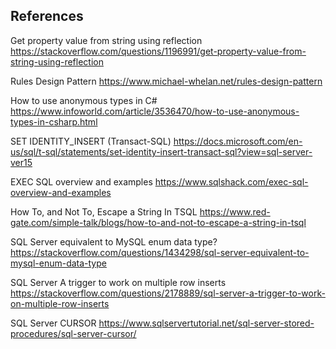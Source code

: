 ## References


Get property value from string using reflection 
https://stackoverflow.com/questions/1196991/get-property-value-from-string-using-reflection

Rules Design Pattern 
https://www.michael-whelan.net/rules-design-pattern

How to use anonymous types in C# 
https://www.infoworld.com/article/3536470/how-to-use-anonymous-types-in-csharp.html

SET IDENTITY_INSERT (Transact-SQL) 
https://docs.microsoft.com/en-us/sql/t-sql/statements/set-identity-insert-transact-sql?view=sql-server-ver15

EXEC SQL overview and examples 
https://www.sqlshack.com/exec-sql-overview-and-examples

How To, and Not To, Escape a String In TSQL 
https://www.red-gate.com/simple-talk/blogs/how-to-and-not-to-escape-a-string-in-tsql

SQL Server equivalent to MySQL enum data type? 
https://stackoverflow.com/questions/1434298/sql-server-equivalent-to-mysql-enum-data-type

SQL Server A trigger to work on multiple row inserts 
https://stackoverflow.com/questions/2178889/sql-server-a-trigger-to-work-on-multiple-row-inserts

SQL Server CURSOR 
https://www.sqlservertutorial.net/sql-server-stored-procedures/sql-server-cursor/


